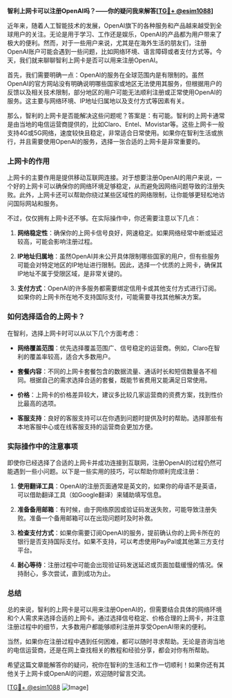 **智利上网卡可以注册OpenAI吗？——你的疑问我来解答[[TG💪+ @esim1088](https://t.me/s/esim1088)]**

近年来，随着人工智能技术的发展，OpenAI旗下的各种服务和产品越来越受到全球用户的关注。无论是用于学习、工作还是娱乐，OpenAI的产品都为用户带来了极大的便利。然而，对于一些用户来说，尤其是在海外生活的朋友们，注册OpenAI账户可能会遇到一些问题，比如网络环境、语言障碍或者支付方式等。今天，我们就来聊聊智利上网卡是否可以用来注册OpenAI。

首先，我们需要明确一点：OpenAI的服务在全球范围内是有限制的。虽然OpenAI的官方网站没有明确说明哪些国家或地区无法使用其服务，但根据用户的反馈以及相关技术限制，部分地区的用户可能无法顺利注册或正常使用OpenAI的服务。这主要与网络环境、IP地址归属地以及支付方式等因素有关。

那么，智利的上网卡是否能解决这些问题呢？答案是：有可能。智利的上网卡通常是由当地的电信运营商提供的，比如Claro、Entel、Movistar等。这些上网卡一般支持4G或5G网络，速度较快且稳定，非常适合日常使用。如果你在智利生活或旅行，并且需要使用OpenAI的服务，选择一张合适的上网卡是非常重要的。

### 上网卡的作用

上网卡的主要作用是提供移动互联网连接。对于想要注册OpenAI的用户来说，一个好的上网卡可以确保你的网络环境足够稳定，从而避免因网络问题导致的注册失败。此外，上网卡还可以帮助你绕过某些区域性的网络限制，让你能够更轻松地访问国际网站和服务。

不过，仅仅拥有上网卡还不够。在实际操作中，你还需要注意以下几点：

1. **网络稳定性**：确保你的上网卡信号良好，网速稳定。如果网络经常中断或延迟较高，可能会影响注册过程。
   
2. **IP地址归属地**：虽然OpenAI并未公开具体限制哪些国家的用户，但有些服务可能会对特定地区的IP地址进行限制。因此，选择一个优质的上网卡，确保其IP地址不属于受限区域，是非常关键的。

3. **支付方式**：OpenAI的许多服务都需要绑定信用卡或其他支付方式进行订阅。如果你的上网卡所在地不支持国际支付，可能需要寻找其他解决方案。

### 如何选择适合的上网卡？

在智利，选择上网卡时可以从以下几个方面考虑：

- **网络覆盖范围**：优先选择覆盖范围广、信号稳定的运营商。例如，Claro在智利的覆盖率较高，适合大多数用户。
  
- **套餐内容**：不同的上网卡套餐包含的数据流量、通话时长和短信数量各不相同。根据自己的需求选择合适的套餐，既能节省费用又能满足日常使用。

- **价格**：上网卡的价格差异较大，建议多比较几家运营商的资费方案，找到性价比最高的选项。

- **客服支持**：良好的客服支持可以在你遇到问题时提供及时的帮助。选择那些有本地客服中心或在线客服支持的运营商会更加方便。

### 实际操作中的注意事项

即使你已经选择了合适的上网卡并成功连接到互联网，注册OpenAI的过程仍然可能遇到一些小问题。以下是一些实用的技巧，可以帮助你顺利完成注册：

1. **使用翻译工具**：OpenAI的注册页面通常是英文的，如果你的母语不是英语，可以借助翻译工具（如Google翻译）来辅助填写信息。

2. **准备备用邮箱**：有时候，由于网络原因或验证码发送失败，可能导致注册失败。准备一个备用邮箱可以在出现问题时及时补救。

3. **检查支付方式**：如果你需要订阅OpenAI的服务，提前确认你的上网卡所在的银行是否支持国际支付。如果不支持，可以考虑使用PayPal或其他第三方支付平台。

4. **耐心等待**：注册过程中可能会出现验证码发送延迟或页面加载缓慢的情况。保持耐心，多次尝试，直到成功为止。

### 总结

总的来说，智利的上网卡是可以用来注册OpenAI的，但需要结合具体的网络环境和个人需求来选择合适的上网卡。通过选择信号稳定、价格合理的上网卡，并注意注册过程中的细节，大多数用户都能够顺利注册并享受OpenAI带来的便利。

当然，如果你在注册过程中遇到任何困难，都可以随时寻求帮助。无论是咨询当地的电信运营商，还是在网上查找相关的教程和经验分享，都会对你有所帮助。

希望这篇文章能解答你的疑问，祝你在智利的生活和工作一切顺利！如果你还有其他关于上网卡或OpenAI的问题，欢迎随时留言交流。

[[TG💪+ @esim1088](https://t.me/s/esim1088) ![Image](https://i.postimg.cc/4NQfJmqS/Snipaste-2025-05-13-00-14-12.png)]
